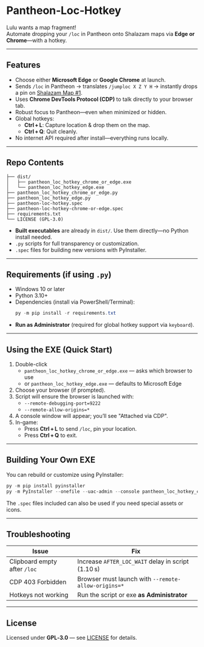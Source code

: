 # Pantheon‑Loc‑Hotkey

Lulu wants a map fragment!  
Automate dropping your `/loc` in Pantheon onto Shalazam maps via **Edge or Chrome**—with a hotkey.

---

##  Features

- Choose either **Microsoft Edge** or **Google Chrome** at launch.
- Sends `/loc` in Pantheon → translates `/jumploc X Z Y H` → instantly drops a pin on [Shalazam Map #1](https://shalazam.info/maps/1).
- Uses **Chrome DevTools Protocol (CDP)** to talk directly to your browser tab.
- Robust focus to Pantheon—even when minimized or hidden.
- Global hotkeys:
  - **Ctrl + L**: Capture location & drop them on the map.
  - **Ctrl + Q**: Quit cleanly.
- No internet API required after install—everything runs locally.

---

##  Repo Contents

```
├── dist/
│   ├── pantheon_loc_hotkey_chrome_or_edge.exe
│   └── pantheon_loc_hotkey_edge.exe
├── pantheon_loc_hotkey_chrome_or_edge.py
├── pantheon_loc_hotkey_edge.py
├── pantheon-loc-hotkey.spec
├── pantheon-loc-hotkey-chrome-or-edge.spec
├── requirements.txt
└── LICENSE (GPL‑3.0)
```

- **Built executables** are already in `dist/`. Use them directly—no Python install needed.
- `.py` scripts for full transparency or customization.
- `.spec` files for building new versions with PyInstaller.

---

##  Requirements (if using `.py`)

- Windows 10 or later
- Python 3.10+
- Dependencies (install via PowerShell/Terminal):
  ```powershell
  py -m pip install -r requirements.txt
  ```
- **Run as Administrator** (required for global hotkey support via `keyboard`).

---

##  Using the EXE (Quick Start)

1. Double-click  
   - `pantheon_loc_hotkey_chrome_or_edge.exe` — asks which browser to use  
   - or `pantheon_loc_hotkey_edge.exe` — defaults to Microsoft Edge
2. Choose your browser (if prompted).
3. Script will ensure the browser is launched with:
   - `--remote-debugging-port=9222`
   - `--remote-allow-origins=*`
4. A console window will appear; you’ll see "Attached via CDP".
5. In-game:
   - Press **Ctrl + L** to send `/loc`, pin your location.
   - Press **Ctrl + Q** to exit.

---

##  Building Your Own EXE

You can rebuild or customize using PyInstaller:

```powershell
py -m pip install pyinstaller
py -m PyInstaller --onefile --uac-admin --console pantheon_loc_hotkey_chrome_or_edge.py
```

The `.spec` files included can also be used if you need special assets or icons.

---

##  Troubleshooting

| Issue                          | Fix                                                                 |
|-------------------------------|----------------------------------------------------------------------|
| Clipboard empty after `/loc`  | Increase `AFTER_LOC_WAIT` delay in script (1.10 s)                   |
| CDP 403 Forbidden             | Browser must launch with `--remote-allow-origins=*`                 |
| Hotkeys not working           | Run the script or exe **as Administrator**                          |

---

##  License

Licensed under **GPL‑3.0** — see [LICENSE](LICENSE) for details.
